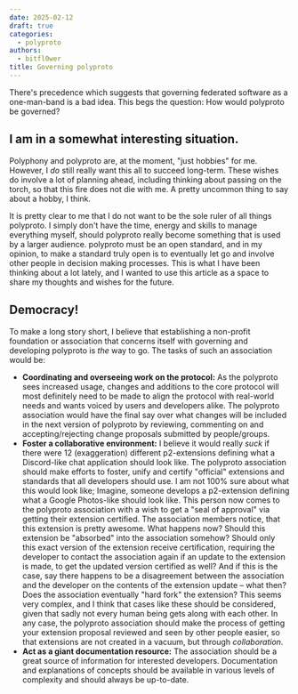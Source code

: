 ```yaml
---
date: 2025-02-12
draft: true
categories:
  - polyproto
authors:
  - bitfl0wer
title: Governing polyproto
---
```


There's precedence which suggests that governing federated software as a one-man-band is a bad idea. This begs the question: How would polyproto be governed?

<!-- more -->

## I am in a somewhat interesting situation.

Polyphony and polyproto are, at the moment, "just hobbies" for me. However, I *do* still really want this all to succeed long-term. These wishes do involve a lot of planning ahead, including thinking about passing on the torch, so that this fire does not die with me. A pretty uncommon thing to say about a hobby, I think.

It is pretty clear to me that I do not want to be the sole ruler of all things polyproto. I simply don't have the time, energy and skills to manage everything myself, should polyproto really become something that is used by a larger audience. polyproto must be an open standard, and in my opinion, to make a standard truly open is to eventually let go and involve other people in decision making processes. This is what I have been thinking about a lot lately, and I wanted to use this article as a space to share my thoughts and wishes for the future.

## Democracy!

To make a long story short, I believe that establishing a non-profit foundation or association that concerns itself with governing and developing polyproto is *the* way to go. The tasks of such an association would be:

- **Coordinating and overseeing work on the protocol:** As the polyproto sees increased usage, changes and additions to the core protocol will most definitely need to be made to align the protocol with real-world needs and wants voiced by users and developers alike. The polyproto association would have the final say over what changes will be included in the next version of polyproto by reviewing, commenting on and accepting/rejecting change proposals submitted by people/groups.
- **Foster a collaborative environment:** I believe it would really *suck* if there were 12 (exaggeration) different p2-extensions defining what a Discord-like chat application should look like. The polyproto association should make efforts to foster, unify and certify "official" extensions and standards that all developers should use. I am not 100% sure about what this would look like; Imagine, someone develops a p2-extension defining what a Google Photos-like should look like. This person now comes to the polyproto association with a wish to get a "seal of approval" via getting their extension certified. The association members notice, that this extension is pretty awesome. What happens now? Should this extension be "absorbed" into the association somehow? Should only this exact version of the extension receive certification, requiring the developer to contact the association again if an update to the extension is made, to get the updated version certified as well? And if this is the case, say there happens to be a disagreement between the association and the developer on the contents of the extension update – what then? Does the association eventually "hard fork" the extension? This seems very complex, and I think that cases like these should be considered, given that sadly not every human being gets along with each other. In any case, the polyproto association should make the process of getting your extension proposal reviewed and seen by other people easier, so that extensions are not created in a vacuum, but through *collaboration*.
- **Act as a giant documentation resource:** The association should be a great source of information for interested developers. Documentation and explanations of concepts should be available in various levels of complexity and should always be up-to-date.

